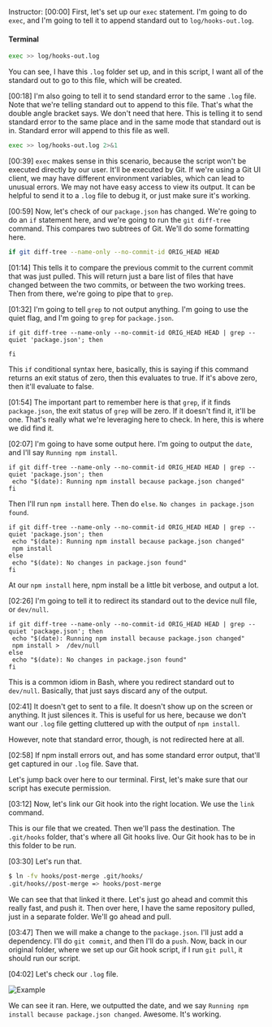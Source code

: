 Instructor: [00:00] First, let's set up our `exec` statement. I'm going to do `exec`, and I'm going to tell it to append standard out to `log/hooks-out.log`. 

#### Terminal
```bash
exec >> log/hooks-out.log
```

You can see, I have this `.log` folder set up, and in this script, I want all of the standard out to go to this file, which will be created.

[00:18] I'm also going to tell it to send standard error to the same `.log` file. Note that we're telling standard out to append to this file. That's what the double angle bracket says. We don't need that here. This is telling it to send standard error to the same place and in the same mode that standard out is in. Standard error will append to this file as well.

```bash
exec >> log/hooks-out.log 2>&1
```

[00:39] `exec` makes sense in this scenario, because the script won't be executed directly by our user. It'll be executed by Git. If we're using a Git UI client, we may have different environment variables, which can lead to unusual errors. We may not have easy access to view its output. It can be helpful to send it to a `.log` file to debug it, or just make sure it's working.

[00:59] Now, let's check of our `package.json` has changed. We're going to do an `if` statement here, and we're going to run the `git diff-tree` command. This compares two subtrees of Git. We'll do some formatting here.

```bash
if git diff-tree --name-only --no-commit-id ORIG_HEAD HEAD
```

[01:14] This tells it to compare the previous commit to the current commit that was just pulled. This will return just a bare list of files that have changed between the two commits, or between the two working trees. Then from there, we're going to pipe that to `grep`.

[01:32] I'm going to tell `grep` to not output anything. I'm going to use the quiet flag, and I'm going to `grep` for `package.json`. 

```shell
if git diff-tree --name-only --no-commit-id ORIG_HEAD HEAD | grep --quiet 'package.json'; then

fi
```

This `if` conditional syntax here, basically, this is saying if this command returns an exit status of zero, then this evaluates to true. If it's above zero, then it'll evaluate to false.

[01:54] The important part to remember here is that `grep`, if it finds `package.json`, the exit status of `grep` will be zero. If it doesn't find it, it'll be one. That's really what we're leveraging here to check. In here, this is where we did find it.

[02:07] I'm going to have some output here. I'm going to output the `date`, and I'll say `Running npm install`. 

```shell
if git diff-tree --name-only --no-commit-id ORIG_HEAD HEAD | grep --quiet 'package.json'; then
 echo "$(date): Running npm install because package.json changed"
fi
```

Then I'll run `npm install` here. Then do `else`. `No changes in package.json found`. 

```shell
if git diff-tree --name-only --no-commit-id ORIG_HEAD HEAD | grep --quiet 'package.json'; then
 echo "$(date): Running npm install because package.json changed"
 npm install
else
 echo "$(date): No changes in package.json found"
fi
```

At our `npm install` here, npm install be a little bit verbose, and output a lot.

[02:26] I'm going to tell it to redirect its standard out to the device null file, or `dev/null`. 

```shell
if git diff-tree --name-only --no-commit-id ORIG_HEAD HEAD | grep --quiet 'package.json'; then
 echo "$(date): Running npm install because package.json changed"
 npm install >  /dev/null
else
 echo "$(date): No changes in package.json found"
fi
```

This is a common idiom in Bash, where you redirect standard out to `dev/null`. Basically, that just says discard any of the output.

[02:41] It doesn't get to sent to a file. It doesn't show up on the screen or anything. It just silences it. This is useful for us here, because we don't want our `.log` file getting cluttered up with the output of `npm install`. 

However, note that standard error, though, is not redirected here at all.

[02:58] If npm install errors out, and has some standard error output, that'll get captured in our `.log` file. Save that. 

Let's jump back over here to our terminal. First, let's make sure that our script has execute permission.

[03:12] Now, let's link our Git hook into the right location. We use the `link` command. 

This is our file that we created. Then we'll pass the destination. The `.git/hooks` folder, that's where all Git hooks live. Our Git hook has to be in this folder to be run.

[03:30] Let's run that. 

```bash
$ ln -fv hooks/post-merge .git/hooks/
.git/hooks//post-merge => hooks/post-merge
```

We can see that that linked it there. Let's just go ahead and commit this really fast, and push it. Then over here, I have the same repository pulled, just in a separate folder. We'll go ahead and pull.

[03:47] Then we will make a change to the `package.json`. I'll just add a dependency. I'll do `git commit`, and then I'll do a `push`. Now, back in our original folder, where we set up our Git hook script, if I run `git pull`, it should run our script.

[04:02] Let's check our `.log` file. 

![Example](https://res.cloudinary.com/dg3gyk0gu/image/upload/v1552409367/transcript-images/git-use-exec-to-redirect-stdio-in-a-git-hook-script-example.png)

We can see it ran. Here, we outputted the date, and we say `Running npm install because package.json changed`. Awesome. It's working.
